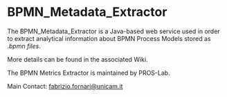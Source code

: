 # BPMN_Metadata_Extractor

The BPMN_Metadata_Extractor is a Java-based web service used in order to extract analytical information about BPMN Process Models stored as _.bpmn files_.

More details can be found in the associated Wiki.

The BPMN Metrics Extractor is maintained by PROS-Lab. 

Main Contact: fabrizio.fornari@unicam.it
